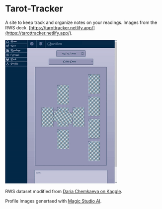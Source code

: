 # Tarot-Tracker
A site to keep track and organize notes on your readings. Images from the RWS deck. [https://tarottracker.netlify.app/](https://tarottracker.netlify.app/).

<img src="./demo.gif" width='360' />

RWS dataset modified from [Daria Chemkaeva on Kaggle](https://www.kaggle.com/datasets/lsind18/tarot-json).

Profile Images genertaed with [Magic Studio AI](https://magicstudio.com/).

